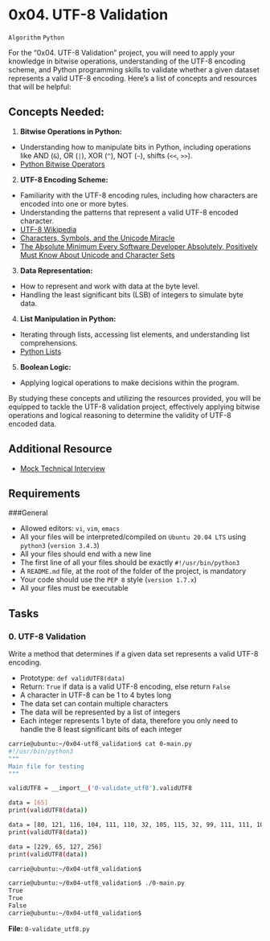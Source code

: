 # 0x04. UTF-8 Validation
`Algorithm` `Python`

For the “0x04. UTF-8 Validation” project, you will need to apply your knowledge in bitwise operations, understanding of the UTF-8 encoding scheme, and Python programming skills to validate whether a given dataset represents a valid UTF-8 encoding. Here’s a list of concepts and resources that will be helpful:

## Concepts Needed:
1. __Bitwise Operations in Python:__

- Understanding how to manipulate bits in Python, including operations like AND (`&`), OR (`|`), XOR (`^`), NOT (`~`), shifts (`<<`, `>>`).
- [Python Bitwise Operators](https://wiki.python.org/moin/BitwiseOperators)

2. __UTF-8 Encoding Scheme:__

- Familiarity with the UTF-8 encoding rules, including how characters are encoded into one or more bytes.
- Understanding the patterns that represent a valid UTF-8 encoded character.
- [UTF-8 Wikipedia](https://en.wikipedia.org/wiki/UTF-8)
- [Characters, Symbols, and the Unicode Miracle](https://www.youtube.com/watch?v=MijmeoH9LT4)
- [The Absolute Minimum Every Software Developer Absolutely, Positively Must Know About Unicode and Character Sets](https://www.joelonsoftware.com/2003/10/08/the-absolute-minimum-every-software-developer-absolutely-positively-must-know-about-unicode-and-character-sets-no-excuses/)

3. __Data Representation:__

- How to represent and work with data at the byte level.
- Handling the least significant bits (LSB) of integers to simulate byte data.

4. __List Manipulation in Python:__

- Iterating through lists, accessing list elements, and understanding list comprehensions.
- [Python Lists](https://docs.python.org/3/tutorial/datastructures.html#more-on-lists)

5. __Boolean Logic:__

- Applying logical operations to make decisions within the program.

By studying these concepts and utilizing the resources provided, you will be equipped to tackle the UTF-8 validation project, effectively applying bitwise operations and logical reasoning to determine the validity of UTF-8 encoded data.

## Additional Resource
- [Mock Technical Interview](https://www.youtube.com/watch?v=QvqvMxg24gY)

## Requirements

###General

- Allowed editors: `vi`, `vim`, `emacs`
- All your files will be interpreted/compiled on `Ubuntu 20.04 LTS` using `python3` (`version 3.4.3`)
- All your files should end with a new line
- The first line of all your files should be exactly `#!/usr/bin/python3`
- A `README.md` file, at the root of the folder of the project, is mandatory
- Your code should use the `PEP 8` style (`version 1.7.x`)
- All your files must be executable

## Tasks

### 0. UTF-8 Validation

Write a method that determines if a given data set represents a valid UTF-8 encoding.

- Prototype: `def validUTF8(data)`
- Return: `True` if data is a valid UTF-8 encoding, else return `False`
- A character in UTF-8 can be 1 to 4 bytes long
- The data set can contain multiple characters
- The data will be represented by a list of integers
- Each integer represents 1 byte of data, therefore you only need to handle the 8 least significant bits of each integer

```Bash
carrie@ubuntu:~/0x04-utf8_validation$ cat 0-main.py
#!/usr/bin/python3
"""
Main file for testing
"""

validUTF8 = __import__('0-validate_utf8').validUTF8

data = [65]
print(validUTF8(data))

data = [80, 121, 116, 104, 111, 110, 32, 105, 115, 32, 99, 111, 111, 108, 33]
print(validUTF8(data))

data = [229, 65, 127, 256]
print(validUTF8(data))

carrie@ubuntu:~/0x04-utf8_validation$
```

```Bash
carrie@ubuntu:~/0x04-utf8_validation$ ./0-main.py
True
True
False
carrie@ubuntu:~/0x04-utf8_validation$
```

__File:__ `0-validate_utf8.py`
